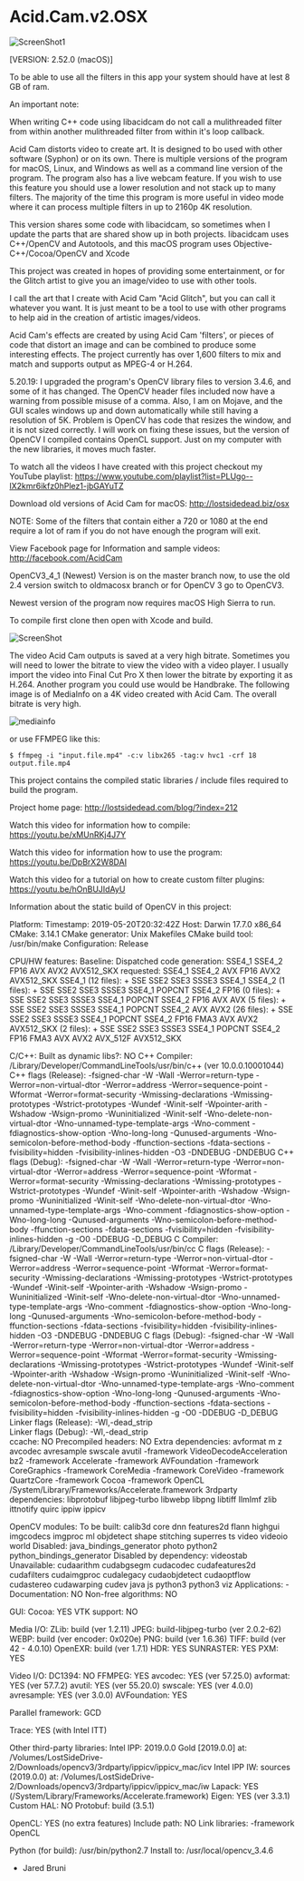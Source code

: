 # Acid.Cam.v2.OSX

![ScreenShot1](https://github.com/lostjared/Acid.Cam.v2.OSX/blob/master/screens/acid.cam.img1.jpg?raw=true "screenshot1")

[VERSION: 2.52.0 (macOS)]

To be able to use all the filters in this app your system should have at lest 8 GB of ram.

An important note:

When writing C++ code using libacidcam do not call a mulithreaded filter from within another mulithreaded filter from within it's loop callback. 


Acid Cam distorts video to create art. It is designed to bo used with other software (Syphon)  or on its own. There is multiple versions of the program for macOS, Linux, and Windows as well as a command line version of the program. 
The program also has a live webcam feature. If you wish to use this feature you should use a lower resolution and not stack up to many filters. The majority of the time this program is more useful in video mode where it can process multiple filters in up to 2160p 4K resolution.

This version shares some code with libacidcam, so sometimes when I update the parts that are shared show up in both projects. libacidcam uses C++/OpenCV and Autotools, and this macOS program uses Objective-C++/Cocoa/OpenCV and Xcode

This project was created in hopes of providing some entertainment, or for the Glitch artist to give you an 
image/video to use with other tools.

I call the art that I create with Acid Cam "Acid Glitch", but you can call it whatever you want. It is just meant to be a tool to use with other programs to help aid in the creation of artistic images/videos.

Acid Cam's effects are created by using Acid Cam 'filters', or pieces of code that distort an image and can be combined to produce some interesting effects. The project currently has over 1,600 filters to mix and match and supports output as MPEG-4 or H.264. 

5.20.19: I upgraded the program's OpenCV library files to version 3.4.6, and some of it has changed. The OpenCV header files included now have a warning from possible misuse of a comma. Also, I am on Mojave, and the GUI scales windows up and down automatically while still having a resolution of 5K.  Problem is OpenCV has code that resizes the window, and it is not sized correctly. I will work on fixing these issues, but the version of OpenCV I compiled contains OpenCL support. Just on my computer with the new libraries, it moves much faster.

To watch all the videos I have created with this project checkout my YouTube playlist:
https://www.youtube.com/playlist?list=PLUgo--lX2kmr6ikfz0hPlez1-jbGAYuTZ

Download old versions of Acid Cam for macOS: http://lostsidedead.biz/osx

NOTE: Some of the filters that contain either a 720 or 1080 at the end require a lot of ram if you do not have enough the program will exit.

View Facebook page for Information and  sample videos: http://facebook.com/AcidCam

OpenCV3_4_1 (Newest)  Version is on the master branch  now, to use the old 2.4  version switch to oldmacosx branch
or for OpenCV 3 go to OpenCV3.

Newest version of the program now requires macOS High Sierra to run. 

To compile first clone then open with Xcode and build.

![ScreenShot](https://github.com/lostjared/Acid.Cam.v2.OSX/blob/master/screens/AcidCam2_ScreenShot.png?raw=true "screenshot")

The video Acid Cam outputs is saved at a very high bitrate. Sometimes you will need to lower the bitrate to view the video with a video player. I usually import the video into Final Cut Pro X then lower the bitrate by exporting it as H.264. Another program you could use would be Handbrake. The following image is of MediaInfo on a 4K video created with Acid Cam. The overall bitrate is very high.

![mediainfo](https://github.com/lostjared/Acid.Cam.v2.OSX/blob/master/screens/mediainfo4k.png?raw=true "mediainfo_ss")

or use FFMPEG like this:

    $ ffmpeg -i "input.file.mp4" -c:v libx265 -tag:v hvc1 -crf 18 output.file.mp4

This project contains the compiled static libraries / include files required to build the program.

Project home page: http://lostsidedead.com/blog/?index=212

Watch this video for information how to compile: https://youtu.be/xMUnRKj4J7Y

Watch this video for information how to use the program: https://youtu.be/DpBrX2W8DAI

Watch this video for a tutorial on how to create custom filter plugins: https://youtu.be/hOnBUJIdAyU

Information about the static build of OpenCV in this project:

  Platform:
    Timestamp:                   2019-05-20T20:32:42Z
    Host:                        Darwin 17.7.0 x86_64
    CMake:                       3.14.1
    CMake generator:             Unix Makefiles
    CMake build tool:            /usr/bin/make
    Configuration:               Release

  CPU/HW features:
    Baseline:
    Dispatched code generation:  SSE4_1 SSE4_2 FP16 AVX AVX2 AVX512_SKX
      requested:                 SSE4_1 SSE4_2 AVX FP16 AVX2 AVX512_SKX
      SSE4_1 (12 files):         + SSE SSE2 SSE3 SSSE3 SSE4_1
      SSE4_2 (1 files):          + SSE SSE2 SSE3 SSSE3 SSE4_1 POPCNT SSE4_2
      FP16 (0 files):            + SSE SSE2 SSE3 SSSE3 SSE4_1 POPCNT SSE4_2 FP16 AVX
      AVX (5 files):             + SSE SSE2 SSE3 SSSE3 SSE4_1 POPCNT SSE4_2 AVX
      AVX2 (26 files):           + SSE SSE2 SSE3 SSSE3 SSE4_1 POPCNT SSE4_2 FP16 FMA3 AVX AVX2
      AVX512_SKX (2 files):      + SSE SSE2 SSE3 SSSE3 SSE4_1 POPCNT SSE4_2 FP16 FMA3 AVX AVX2 AVX_512F AVX512_SKX

  C/C++:
    Built as dynamic libs?:      NO
    C++ Compiler:                /Library/Developer/CommandLineTools/usr/bin/c++  (ver 10.0.0.10001044)
    C++ flags (Release):         -fsigned-char -W -Wall -Werror=return-type -Werror=non-virtual-dtor -Werror=address -Werror=sequence-point -Wformat -Werror=format-security -Wmissing-declarations -Wmissing-prototypes -Wstrict-prototypes -Wundef -Winit-self -Wpointer-arith -Wshadow -Wsign-promo -Wuninitialized -Winit-self -Wno-delete-non-virtual-dtor -Wno-unnamed-type-template-args -Wno-comment -fdiagnostics-show-option -Wno-long-long -Qunused-arguments -Wno-semicolon-before-method-body -ffunction-sections -fdata-sections  -fvisibility=hidden -fvisibility-inlines-hidden -O3 -DNDEBUG  -DNDEBUG
    C++ flags (Debug):           -fsigned-char -W -Wall -Werror=return-type -Werror=non-virtual-dtor -Werror=address -Werror=sequence-point -Wformat -Werror=format-security -Wmissing-declarations -Wmissing-prototypes -Wstrict-prototypes -Wundef -Winit-self -Wpointer-arith -Wshadow -Wsign-promo -Wuninitialized -Winit-self -Wno-delete-non-virtual-dtor -Wno-unnamed-type-template-args -Wno-comment -fdiagnostics-show-option -Wno-long-long -Qunused-arguments -Wno-semicolon-before-method-body -ffunction-sections -fdata-sections  -fvisibility=hidden -fvisibility-inlines-hidden -g  -O0 -DDEBUG -D_DEBUG
    C Compiler:                  /Library/Developer/CommandLineTools/usr/bin/cc
    C flags (Release):           -fsigned-char -W -Wall -Werror=return-type -Werror=non-virtual-dtor -Werror=address -Werror=sequence-point -Wformat -Werror=format-security -Wmissing-declarations -Wmissing-prototypes -Wstrict-prototypes -Wundef -Winit-self -Wpointer-arith -Wshadow -Wsign-promo -Wuninitialized -Winit-self -Wno-delete-non-virtual-dtor -Wno-unnamed-type-template-args -Wno-comment -fdiagnostics-show-option -Wno-long-long -Qunused-arguments -Wno-semicolon-before-method-body -ffunction-sections -fdata-sections  -fvisibility=hidden -fvisibility-inlines-hidden -O3 -DNDEBUG  -DNDEBUG
    C flags (Debug):             -fsigned-char -W -Wall -Werror=return-type -Werror=non-virtual-dtor -Werror=address -Werror=sequence-point -Wformat -Werror=format-security -Wmissing-declarations -Wmissing-prototypes -Wstrict-prototypes -Wundef -Winit-self -Wpointer-arith -Wshadow -Wsign-promo -Wuninitialized -Winit-self -Wno-delete-non-virtual-dtor -Wno-unnamed-type-template-args -Wno-comment -fdiagnostics-show-option -Wno-long-long -Qunused-arguments -Wno-semicolon-before-method-body -ffunction-sections -fdata-sections  -fvisibility=hidden -fvisibility-inlines-hidden -g  -O0 -DDEBUG -D_DEBUG
    Linker flags (Release):      -Wl,-dead_strip  
    Linker flags (Debug):        -Wl,-dead_strip  
    ccache:                      NO
    Precompiled headers:         NO
    Extra dependencies:          avformat m z avcodec avresample swscale avutil -framework VideoDecodeAcceleration bz2 -framework Accelerate -framework AVFoundation -framework CoreGraphics -framework CoreMedia -framework CoreVideo -framework QuartzCore -framework Cocoa -framework OpenCL /System/Library/Frameworks/Accelerate.framework
    3rdparty dependencies:       libprotobuf libjpeg-turbo libwebp libpng libtiff IlmImf zlib ittnotify quirc ippiw ippicv

  OpenCV modules:
    To be built:                 calib3d core dnn features2d flann highgui imgcodecs imgproc ml objdetect shape stitching superres ts video videoio world
    Disabled:                    java_bindings_generator photo python2 python_bindings_generator
    Disabled by dependency:      videostab
    Unavailable:                 cudaarithm cudabgsegm cudacodec cudafeatures2d cudafilters cudaimgproc cudalegacy cudaobjdetect cudaoptflow cudastereo cudawarping cudev java js python3 python3 viz
    Applications:                -
    Documentation:               NO
    Non-free algorithms:         NO

  GUI: 
    Cocoa:                       YES
    VTK support:                 NO

  Media I/O: 
    ZLib:                        build (ver 1.2.11)
    JPEG:                        build-libjpeg-turbo (ver 2.0.2-62)
    WEBP:                        build (ver encoder: 0x020e)
    PNG:                         build (ver 1.6.36)
    TIFF:                        build (ver 42 - 4.0.10)
    OpenEXR:                     build (ver 1.7.1)
    HDR:                         YES
    SUNRASTER:                   YES
    PXM:                         YES

  Video I/O:
    DC1394:                      NO
    FFMPEG:                      YES
      avcodec:                   YES (ver 57.25.0)
      avformat:                  YES (ver 57.7.2)
      avutil:                    YES (ver 55.20.0)
      swscale:                   YES (ver 4.0.0)
      avresample:                YES (ver 3.0.0)
    AVFoundation:                YES

  Parallel framework:            GCD

  Trace:                         YES (with Intel ITT)

  Other third-party libraries:
    Intel IPP:                   2019.0.0 Gold [2019.0.0]
           at:                   /Volumes/LostSideDrive-2/Downloads/opencv3/3rdparty/ippicv/ippicv_mac/icv
    Intel IPP IW:                sources (2019.0.0)
              at:                /Volumes/LostSideDrive-2/Downloads/opencv3/3rdparty/ippicv/ippicv_mac/iw
    Lapack:                      YES (/System/Library/Frameworks/Accelerate.framework)
    Eigen:                       YES (ver 3.3.1)
    Custom HAL:                  NO
    Protobuf:                    build (3.5.1)

  OpenCL:                        YES (no extra features)
    Include path:                NO
    Link libraries:              -framework OpenCL

  Python (for build):            /usr/bin/python2.7
  Install to:                    /usr/local/opencv_3.4.6


- Jared Bruni
